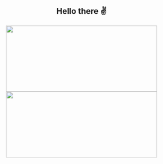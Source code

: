<p align="center">
  <h2 align="center" >Hello there ✌</h2>
</p>

<p align="center">
  <img width="400" height="175" src="https://github-readme-stats.vercel.app/api?username=pablotrrs&show_icons=true&count_private=true&theme=jolly&" href="pornhub.com">
  <br>
  <img width="400" height="175" src="https://github-readme-stats.vercel.app/api/top-langs/?username=pablotrrs&theme=jolly&layout=compact">
</p>

<!--
**pablotrrs/pablotrrs** is a ✨ _special_ ✨ repository because its `README.md` (this file) appears on your GitHub profile.

Here are some ideas to get you started:

- 🔭 I’m currently working on ...
- 🌱 I’m currently learning ...
- 👯 I’m looking to collaborate on ...
- 🤔 I’m looking for help with ...
- 💬 Ask me about ...
- 📫 How to reach me: ...
- 😄 Pronouns: ...
- ⚡ Fun fact: ...
-->
